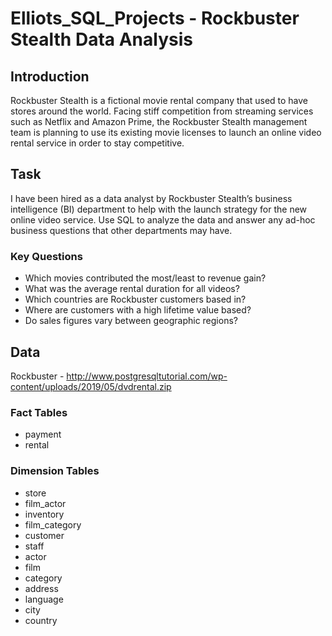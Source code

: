# Elliots_SQL_Projects - Rockbuster Stealth Data Analysis

## Introduction
Rockbuster Stealth is a fictional movie rental company that used to have stores around the world. Facing stiff competition from streaming services such as Netflix and Amazon Prime, the Rockbuster Stealth management team is planning to use its existing movie licenses to launch an online video rental service in order to stay competitive.

## Task
I have been hired as a data analyst by Rockbuster Stealth’s business intelligence (BI) department to help with the launch strategy for the new online video service. Use SQL to analyze the data and answer any ad-hoc business questions that other departments may have.

### Key Questions
- Which movies contributed the most/least to revenue gain?
- What was the average rental duration for all videos?
- Which countries are Rockbuster customers based in?
- Where are customers with a high lifetime value based?
- Do sales figures vary between geographic regions?

## Data
Rockbuster - http://www.postgresqltutorial.com/wp-content/uploads/2019/05/dvdrental.zip

### Fact Tables
- payment
- rental

### Dimension Tables 
- store
- film_actor
- inventory
- film_category
- customer
- staff
- actor
- film
- category
- address
- language
- city
- country
